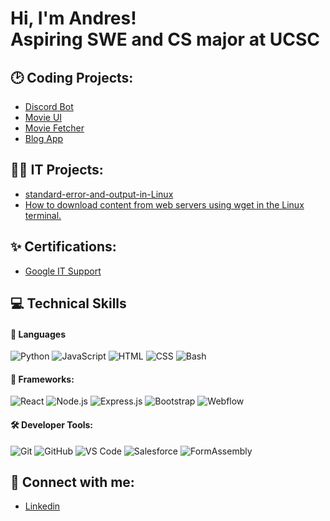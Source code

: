 <h1>Hi, I'm Andres! <br/>   Aspiring SWE and CS major at UCSC 

<h2>🕑 Coding Projects:</h2>

  - [Discord Bot](https://github.com/anfebladi/Discord-Bot)
  - [Movie UI](https://github.com/anfebladi/MovieUI)
  - [Movie Fetcher](https://github.com/anfebladi/Movie-Fetcher)
  - [Blog App](https://github.com/anfebladi/Blog-App)
    


<h2>👨‍💻 IT Projects:</h2>

  - [standard-error-and-output-in-Linux](https://github.com/anfebladi/standard-error-and-output-in-Linux)
  - [How to download content from web servers using wget in the Linux terminal.](https://github.com/anfebladi/Download-content-from-a-web-server-using-wget.)
  
  
<h2>✨ Certifications:</h2> 

- [Google IT Support](https://www.coursera.org/account/accomplishments/professional-cert/certificate/ZB76QYCBBZLI)

<h2> 💻 Technical Skills </h2>

 #### 🧠 Languages
![Python](https://img.shields.io/badge/-Python-3776AB?style=flat&logo=python&logoColor=white)
![JavaScript](https://img.shields.io/badge/-JavaScript-F7DF1E?style=flat&logo=javascript&logoColor=black)
![HTML](https://img.shields.io/badge/-HTML5-E34F26?style=flat&logo=html5&logoColor=white)
![CSS](https://img.shields.io/badge/-CSS3-1572B6?style=flat&logo=css3&logoColor=white)
![Bash](https://img.shields.io/badge/-Bash-4EAA25?style=flat&logo=gnu-bash&logoColor=white)

#### 🧩 Frameworks:
![React](https://img.shields.io/badge/-React.js-61DAFB?style=flat&logo=react&logoColor=black)
![Node.js](https://img.shields.io/badge/-Node.js-339933?style=flat&logo=node.js&logoColor=white)
![Express.js](https://img.shields.io/badge/-Express.js-000000?style=flat&logo=express&logoColor=white)
![Bootstrap](https://img.shields.io/badge/-Bootstrap-7952B3?style=flat&logo=bootstrap&logoColor=white)
![Webflow](https://img.shields.io/badge/-Webflow-4353FF?style=flat&logo=webflow&logoColor=white)

#### 🛠 Developer Tools:  
![Git](https://img.shields.io/badge/-Git-F05032?style=flat&logo=git&logoColor=white)
![GitHub](https://img.shields.io/badge/-GitHub-181717?style=flat&logo=github&logoColor=white)
![VS Code](https://img.shields.io/badge/-VS_Code-007ACC?style=flat&logo=visual-studio-code&logoColor=white)
![Salesforce](https://img.shields.io/badge/-Salesforce-00A1E0?style=flat&logo=salesforce&logoColor=white)
![FormAssembly](https://img.shields.io/badge/-FormAssembly-0D47A1?style=flat)


<h2> 🤳 Connect with me:</h2>

- [Linkedin](https://www.linkedin.com/in/andres-blanco-624151280/)



